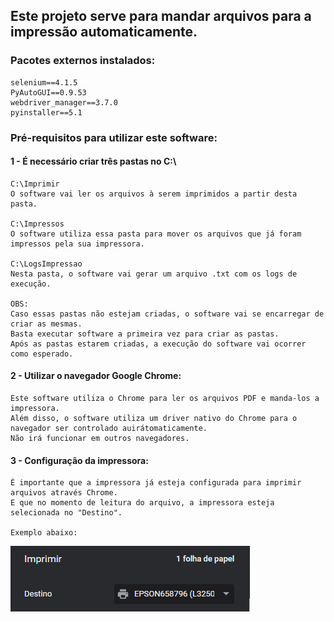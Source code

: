 ## Este projeto serve para mandar arquivos para a impressão automaticamente.

### Pacotes externos instalados:
    selenium==4.1.5
    PyAutoGUI==0.9.53
    webdriver_manager==3.7.0
    pyinstaller==5.1

### Pré-requisitos para utilizar este software:

#### 1 - É necessário criar três pastas no C:\
    C:\Imprimir
    O software vai ler os arquivos à serem imprimidos a partir desta pasta.
    
    C:\Impressos
    O software utiliza essa pasta para mover os arquivos que já foram impressos pela sua impressora.

    C:\LogsImpressao
    Nesta pasta, o software vai gerar um arquivo .txt com os logs de execução.
    
    OBS:
    Caso essas pastas não estejam criadas, o software vai se encarregar de criar as mesmas. 
    Basta executar software a primeira vez para criar as pastas. 
    Após as pastas estarem criadas, a execução do software vai ocorrer como esperado. 

#### 2 - Utilizar o navegador Google Chrome:
    Este software utiliza o Chrome para ler os arquivos PDF e manda-los a impressora.
    Além disso, o software utiliza um driver nativo do Chrome para o navegador ser controlado auirátomaticamente.
    Não irá funcionar em outros navegadores.

#### 3 - Configuração da impressora:
    É importante que a impressora já esteja configurada para imprimir arquivos através Chrome.
    E que no momento de leitura do arquivo, a impressora esteja selecionada no "Destino".
    
    Exemplo abaixo:
![img.png](img.png)
